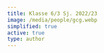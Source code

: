 ```yaml
---
title: Klasse 6/3 Sj. 2022/23
image: /media/people/gcg.webp
simplified: true
active: true
type: author
---
```

